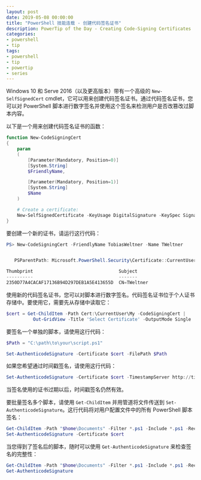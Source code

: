 ```yaml
---
layout: post
date: 2019-05-08 00:00:00
title: "PowerShell 技能连载 - 创建代码签名证书"
description: PowerTip of the Day - Creating Code-Signing Certificates
categories:
- powershell
- tip
tags:
- powershell
- tip
- powertip
- series
---
```

Windows 10 和 Serve 2016（以及更高版本）带有一个高级的 `New-SelfSignedCert` cmdlet，它可以用来创建代码签名证书。通过代码签名证书，您可以对 PowerShell 脚本进行数字签名并使用这个签名来检测用户是否改篡改过脚本内容。

以下是一个用来创建代码签名证书的函数：

```powershell
function New-CodeSigningCert
{
    param
    (
        [Parameter(Mandatory, Position=0)]
        [System.String]
        $FriendlyName,

        [Parameter(Mandatory, Position=1)]
        [System.String]
        $Name
    )

    # Create a certificate:
    New-SelfSignedCertificate -KeyUsage DigitalSignature -KeySpec Signature -FriendlyName $FriendlyName -Subject "CN=$Name" -KeyExportPolicy ExportableEncrypted -CertStoreLocation Cert:\CurrentUser\My -NotAfter (Get-Date).AddYears(5) -TextExtension @('2.5.29.37={text}1.3.6.1.5.5.7.3.3')
}
```

要创建一个新的证书，请运行这行代码：

```powershell
PS> New-CodeSigningCert -FriendlyName TobiasWeltner -Name TWeltner


   PSParentPath: Microsoft.PowerShell.Security\Certificate::CurrentUser\My

Thumbprint                                Subject
----------                                -------
2350D77A4CACAF17136B94D297DEB1A5E413655D  CN=TWeltner
```

使用新的代码签名证书，您可以对脚本进行数字签名。代码签名证书位于个人证书存储中。要使用它，需要先从存储中读取它：

```powershell
$cert = Get-ChildItem -Path Cert:\CurrentUser\My -CodeSigningCert |
          Out-GridView -Title 'Select Certificate' -OutputMode Single
```

要签名一个单独的脚本，请使用这行代码：

```powershell
$Path = "C:\path\to\your\script.ps1"

Set-AuthenticodeSignature -Certificate $cert -FilePath $Path
```

如果您希望通过时间戳签名，请使用这行代码：

```powershell
Set-AuthenticodeSignature -Certificate $cert -TimestampServer http://timestamp.digicert.com -FilePath $Path
```

当签名使用的证书过期以后，时间戳签名仍然有效。

要批量签名多个脚本，请使用 `Get-ChildItem` 并用管道将文件传送到 `Set-AuthenticodeSignature`。这行代码将对用户配置文件中的所有 PowerShell 脚本签名：

```powershell
Get-ChildItem -Path "$home\Documents" -Filter *.ps1 -Include *.ps1 -Recurse |
Set-AuthenticodeSignature -Certificate $cert
```

当您得到了签名后的脚本，随时可以使用 `Get-AuthenticodeSignature` 来检查签名的完整性：

```powershell
Get-ChildItem -Path "$home\Documents" -Filter *.ps1 -Include *.ps1 -Recurse |
Get-AuthenticodeSignature
```

<!--本文国际来源：[Creating Code-Signing Certificates](https://community.idera.com/database-tools/powershell/powertips/b/tips/posts/creating-code-signing-certificates)-->

